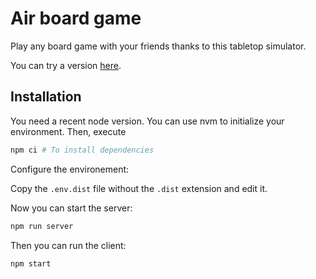 # Air board game

Play any board game with your friends thanks to this tabletop simulator.

You can try a version [here](https://airboardgame.netlify.app).

## Installation

You need a recent node version. You can use nvm to initialize your environment.
Then, execute

```sh
npm ci # To install dependencies
```

Configure the environement:

Copy the `.env.dist` file without the `.dist` extension and edit it.

Now you can start the server:

```sh
npm run server
```

Then you can run the client:

```sh
npm start
```
